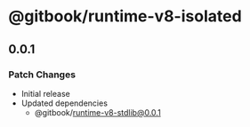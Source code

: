 # @gitbook/runtime-v8-isolated

## 0.0.1

### Patch Changes

- Initial release
- Updated dependencies
  - @gitbook/runtime-v8-stdlib@0.0.1
